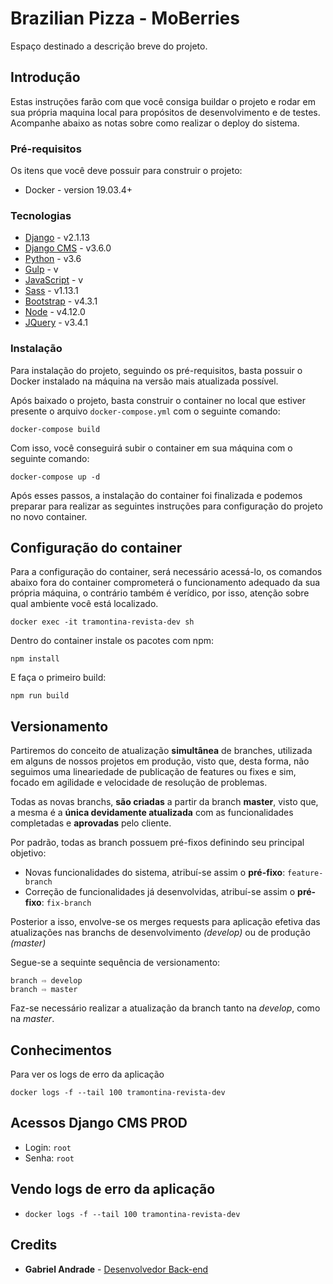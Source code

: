 # Brazilian Pizza - MoBerries

Espaço destinado a descrição breve do projeto.

## Introdução

Estas instruções farão com que você consiga buildar o projeto e rodar em sua própria maquina local para propósitos de desenvolvimento e de testes. Acompanhe abaixo as notas sobre como realizar o deploy do sistema.

### Pré-requisitos

Os itens que você deve possuir para construir o projeto:

* Docker - version 19.03.4+

### Tecnologias

* [Django]() - v2.1.13
* [Django CMS]() - v3.6.0
* [Python]() - v3.6
* [Gulp]() - v
* [JavaScript]() - v
* [Sass]() - v1.13.1
* [Bootstrap]() - v4.3.1
* [Node]() - v4.12.0
* [JQuery]() - v3.4.1

### Instalação

Para instalação do projeto, seguindo os pré-requisitos, basta possuir o Docker instalado na máquina na versão mais atualizada possível.

Após baixado o projeto, basta construir o container no local que estiver presente o arquivo `docker-compose.yml` com o seguinte comando:

```
docker-compose build
```

Com isso, você conseguirá subir o container em sua máquina com o seguinte comando:

```
docker-compose up -d
```

Após esses passos, a instalação do container foi finalizada e podemos preparar para realizar as seguintes instruções para configuração do projeto no novo container.

## Configuração do container

Para a configuração do container, será necessário acessá-lo, os comandos abaixo fora do container comprometerá o funcionamento adequado da sua própria máquina, o contrário também é verídico, por isso, atenção sobre qual ambiente você está localizado.

```
docker exec -it tramontina-revista-dev sh
```

Dentro do container instale os pacotes com npm:

```
npm install
```

E faça o primeiro build:

```
npm run build
```

## Versionamento

Partiremos do conceito de atualização **simultânea** de branches, utilizada em alguns de nossos projetos em produção, visto que, desta forma, não seguimos uma lineariedade de publicação de features ou fixes e sim, focado em agilidade e velocidade de resolução de problemas.

Todas as novas branchs, **são criadas** a partir da branch **master**, visto que, a mesma é a **única devidamente atualizada** com as funcionalidades completadas e **aprovadas** pelo cliente.
 
Por padrão, todas as branch possuem pré-fixos definindo seu principal objetivo:

- Novas funcionalidades do sistema, atribuí-se assim o **pré-fixo**: `feature-branch`
- Correção de funcionalidades já desenvolvidas, atribuí-se assim o **pré-fixo**: `fix-branch`

Posterior a isso, envolve-se os merges requests para aplicação efetiva das atualizações nas branchs de desenvolvimento *(develop)* ou de produção *(master)*

Segue-se a sequinte sequência de versionamento:

```
branch ⇨ develop
branch ⇨ master
```

Faz-se necessário realizar a atualização da branch tanto na *develop*, como na *master*.

## Conhecimentos

Para ver os logs de erro da aplicação

```
docker logs -f --tail 100 tramontina-revista-dev
```

## Acessos Django CMS PROD
* Login: ```root```
* Senha: ```root```

## Vendo logs de erro da aplicação
* <code>docker logs -f --tail 100 tramontina-revista-dev</code>

## Credits

* **Gabriel Andrade** - [Desenvolvedor Back-end](https://malu.ncgroup.com.br/gabriel.andrade)